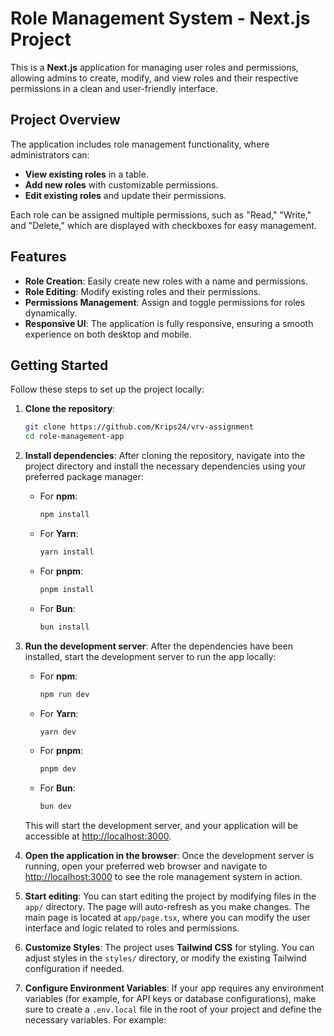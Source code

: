 # Role Management System - Next.js Project

This is a **Next.js** application for managing user roles and permissions, allowing admins to create, modify, and view roles and their respective permissions in a clean and user-friendly interface.

## Project Overview

The application includes role management functionality, where administrators can:

- **View existing roles** in a table.
- **Add new roles** with customizable permissions.
- **Edit existing roles** and update their permissions.

Each role can be assigned multiple permissions, such as "Read," "Write," and "Delete," which are displayed with checkboxes for easy management.

## Features

- **Role Creation**: Easily create new roles with a name and permissions.
- **Role Editing**: Modify existing roles and their permissions.
- **Permissions Management**: Assign and toggle permissions for roles dynamically.
- **Responsive UI**: The application is fully responsive, ensuring a smooth experience on both desktop and mobile.

## Getting Started

Follow these steps to set up the project locally:

1. **Clone the repository**:

   ```bash
   git clone https://github.com/Krips24/vrv-assignment
   cd role-management-app

   ```

2. **Install dependencies**:
   After cloning the repository, navigate into the project directory and install the necessary dependencies using your preferred package manager:

   - For **npm**:

     ```bash
     npm install
     ```

   - For **Yarn**:

     ```bash
     yarn install
     ```

   - For **pnpm**:

     ```bash
     pnpm install
     ```

   - For **Bun**:
     ```bash
     bun install
     ```

3. **Run the development server**:
   After the dependencies have been installed, start the development server to run the app locally:

   - For **npm**:

     ```bash
     npm run dev
     ```

   - For **Yarn**:

     ```bash
     yarn dev
     ```

   - For **pnpm**:

     ```bash
     pnpm dev
     ```

   - For **Bun**:
     ```bash
     bun dev
     ```

   This will start the development server, and your application will be accessible at [http://localhost:3000](http://localhost:3000).

4. **Open the application in the browser**:
   Once the development server is running, open your preferred web browser and navigate to [http://localhost:3000](http://localhost:3000) to see the role management system in action.

5. **Start editing**:
   You can start editing the project by modifying files in the `app/` directory. The page will auto-refresh as you make changes. The main page is located at `app/page.tsx`, where you can modify the user interface and logic related to roles and permissions.

6. **Customize Styles**:
   The project uses **Tailwind CSS** for styling. You can adjust styles in the `styles/` directory, or modify the existing Tailwind configuration if needed.

7. **Configure Environment Variables**:
   If your app requires any environment variables (for example, for API keys or database configurations), make sure to create a `.env.local` file in the root of your project and define the necessary variables. For example:
